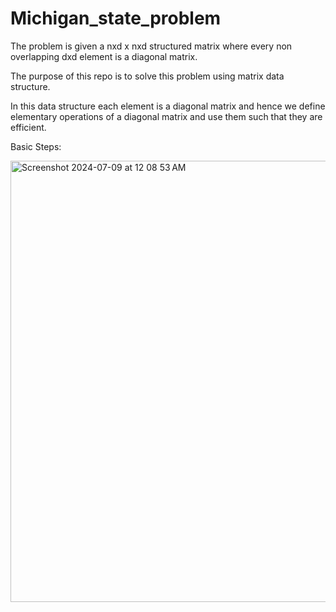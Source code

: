 # Michigan_state_problem

The problem is given a nxd x nxd structured matrix where every non overlapping dxd element is a diagonal matrix. 

The purpose of this repo is to solve this problem using matrix data structure.

In this data structure each element is a diagonal matrix and hence we define 
elementary operations of a diagonal matrix and use them such that they are efficient.

Basic Steps:


<img width="706" alt="Screenshot 2024-07-09 at 12 08 53 AM" src="https://github.com/debajoycs98/Michigan_state_problem/assets/157600070/73661545-f46b-4379-8159-2fcd11f933d8">
